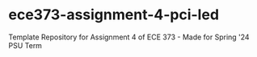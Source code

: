 # ece373-assignment-4-pci-led
Template Repository for Assignment 4 of ECE 373 - Made for Spring '24 PSU Term
